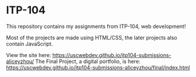 # ITP-104

This repository contains my assignments from ITP-104, web development!

Most of the projects are made using HTML/CSS, the later projects also contain JavaScript.

View the site here: https://uscwebdev.github.io/itp104-submissions-aliceyzhou/
The Final Project, a digital portfolio, is here: https://uscwebdev.github.io/itp104-submissions-aliceyzhou/final/index.html
